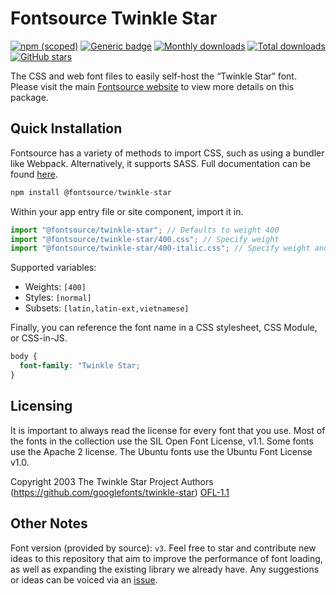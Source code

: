 # Fontsource Twinkle Star

[![npm (scoped)](https://img.shields.io/npm/v/@fontsource/twinkle-star?color=brightgreen)](https://www.npmjs.com/package/@fontsource/twinkle-star) [![Generic badge](https://img.shields.io/badge/fontsource-passing-brightgreen)](https://github.com/fontsource/fontsource) [![Monthly downloads](https://badgen.net/npm/dm/@fontsource/twinkle-star)](https://github.com/fontsource/fontsource) [![Total downloads](https://badgen.net/npm/dt/@fontsource/twinkle-star)](https://github.com/fontsource/fontsource) [![GitHub stars](https://img.shields.io/github/stars/fontsource/fontsource.svg?style=social&label=Star)](https://github.com/fontsource/fontsource/stargazers)

The CSS and web font files to easily self-host the “Twinkle Star” font. Please visit the main [Fontsource website](https://fontsource.org/fonts/twinkle-star) to view more details on this package.

## Quick Installation

Fontsource has a variety of methods to import CSS, such as using a bundler like Webpack. Alternatively, it supports SASS. Full documentation can be found [here](https://fontsource.org/docs/getting-started/introduction).

```javascript
npm install @fontsource/twinkle-star
```

Within your app entry file or site component, import it in.

```javascript
import "@fontsource/twinkle-star"; // Defaults to weight 400
import "@fontsource/twinkle-star/400.css"; // Specify weight
import "@fontsource/twinkle-star/400-italic.css"; // Specify weight and style

```

Supported variables:
- Weights: `[400]`
- Styles: `[normal]`
- Subsets: `[latin,latin-ext,vietnamese]`

Finally, you can reference the font name in a CSS stylesheet, CSS Module, or CSS-in-JS.

```css
body {
  font-family: "Twinkle Star;
}
```

## Licensing
It is important to always read the license for every font that you use.
Most of the fonts in the collection use the SIL Open Font License, v1.1. Some fonts use the Apache 2 license. The Ubuntu fonts use the Ubuntu Font License v1.0.

Copyright 2003 The Twinkle Star Project Authors (https://github.com/googlefonts/twinkle-star)
[OFL-1.1](http://scripts.sil.org/OFL)

## Other Notes
Font version (provided by source): `v3`.
Feel free to star and contribute new ideas to this repository that aim to improve the performance of font loading, as well as expanding the existing library we already have. Any suggestions or ideas can be voiced via an [issue](https://github.com/fontsource/fontsource/issues).